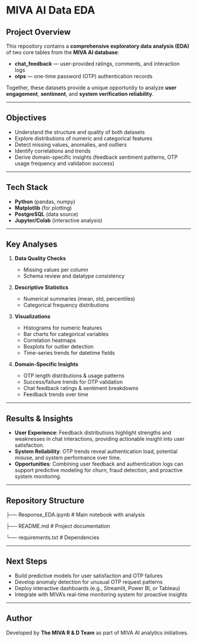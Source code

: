 # MIVA AI Data EDA

## Project Overview
This repository contains a **comprehensive exploratory data analysis (EDA)** of two core tables from the **MIVA AI database**:

- **chat_feedback** — user-provided ratings, comments, and interaction logs  
- **otps** — one-time password (OTP) authentication records  

Together, these datasets provide a unique opportunity to analyze **user engagement**, **sentiment**, and **system verification reliability**.

---

## Objectives
- Understand the structure and quality of both datasets  
- Explore distributions of numeric and categorical features  
- Detect missing values, anomalies, and outliers  
- Identify correlations and trends  
- Derive domain-specific insights (feedback sentiment patterns, OTP usage frequency and validation success)

---

## Tech Stack
- **Python** (pandas, numpy)  
- **Matplotlib** (for plotting)  
- **PostgreSQL** (data source)  
- **Jupyter/Colab** (interactive analysis)  

---

## Key Analyses
1. **Data Quality Checks**  
   - Missing values per column  
   - Schema review and datatype consistency  

2. **Descriptive Statistics**  
   - Numerical summaries (mean, std, percentiles)  
   - Categorical frequency distributions  

3. **Visualizations**  
   - Histograms for numeric features  
   - Bar charts for categorical variables  
   - Correlation heatmaps  
   - Boxplots for outlier detection  
   - Time-series trends for datetime fields  

4. **Domain-Specific Insights**  
   - OTP length distributions & usage patterns  
   - Success/failure trends for OTP validation  
   - Chat feedback ratings & sentiment breakdowns  
   - Feedback trends over time  

---

## Results & Insights
- **User Experience**: Feedback distributions highlight strengths and weaknesses in chat interactions, providing actionable insight into user satisfaction.  
- **System Reliability**: OTP trends reveal authentication load, potential misuse, and system performance over time.  
- **Opportunities**: Combining user feedback and authentication logs can support predictive modeling for churn, fraud detection, and proactive system monitoring.  

---

## Repository Structure


├── Response_EDA.ipynb # Main notebook with analysis

├── README.md # Project documentation

└── requirements.txt # Dependencies

---

## Next Steps
- Build predictive models for user satisfaction and OTP failures  
- Develop anomaly detection for unusual OTP request patterns  
- Deploy interactive dashboards (e.g., Streamlit, Power BI, or Tableau)  
- Integrate with MIVA’s real-time monitoring system for proactive insights  

---

## Author
Developed by **The MIVA R & D Team** as part of MIVA AI analytics initiatives.  
